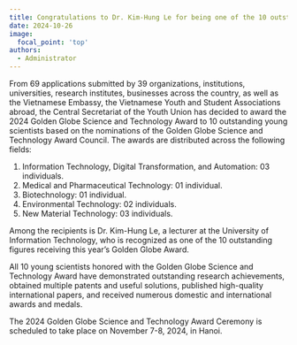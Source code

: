```yaml
---
title: Congratulations to Dr. Kim-Hung Le for being one of the 10 outstanding scientists receiving the 2024 Golden Globe Award!
date: 2024-10-26
image:
  focal_point: 'top'
authors:
  - Administrator
---
```


From 69 applications submitted by 39 organizations, institutions, universities, research institutes, businesses across the country, as well as the Vietnamese Embassy, the Vietnamese Youth and Student Associations abroad, the Central Secretariat of the Youth Union has decided to award the 2024 Golden Globe Science and Technology Award to 10 outstanding young scientists based on the nominations of the Golden Globe Science and Technology Award Council. The awards are distributed across the following fields:

1. Information Technology, Digital Transformation, and Automation: 03 individuals.
2. Medical and Pharmaceutical Technology: 01 individual.
3. Biotechnology: 01 individual.
4. Environmental Technology: 02 individuals.
5. New Material Technology: 03 individuals.

Among the recipients is Dr. Kim-Hung Le, a lecturer at the University of Information Technology, who is recognized as one of the 10 outstanding figures receiving this year’s Golden Globe Award.

All 10 young scientists honored with the Golden Globe Science and Technology Award have demonstrated outstanding research achievements, obtained multiple patents and useful solutions, published high-quality international papers, and received numerous domestic and international awards and medals.

The 2024 Golden Globe Science and Technology Award Ceremony is scheduled to take place on November 7-8, 2024, in Hanoi.